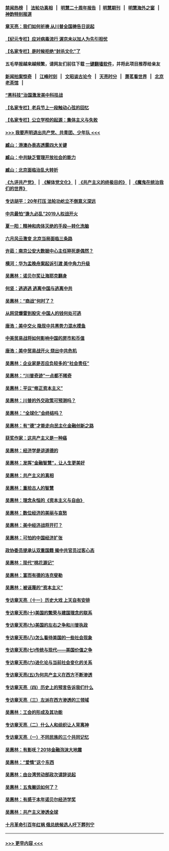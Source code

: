 #### [禁闻热榜](热点新闻.md?=0)  &nbsp;&nbsp;|&nbsp;&nbsp; [法轮功真相](https://github.com/gfw-breaker/truth/blob/master/README.md?=0) &nbsp;&nbsp;|&nbsp;&nbsp; [明慧二十周年报告](https://github.com/gfw-breaker/mh-reports/blob/master/README.md?=0) &nbsp;&nbsp;|&nbsp;&nbsp;[明慧期刊](https://github.com/gfw-breaker/mh-qikan) &nbsp;&nbsp;|&nbsp;&nbsp; [明慧海外之窗](https://github.com/gfw-breaker/mh-news/blob/master/README.md?=0) &nbsp;&nbsp;|&nbsp;&nbsp; [神韵特别报道](https://github.com/gfw-breaker/mh-news/blob/master/shenyun.md?=0)
#### [章天亮：我们如何祈祷 从川普全国祷告日说起](../pages/nsc423/n11944627.md?t=03181432) 
#### [【纪元专栏】应对病毒流行 渥京未以加人为先引担忧](../pages/nsc423/n11875714.md?t=03181432) 
#### [【名家专栏】是时候拒绝“封杀文化”了](../pages/nsc423/n11814093.md?t=03181432) 
#### 五毛举报越来越频繁，请网友们前往下载 [一键翻墙软件](https://github.com/gfw-breaker/ssr-accounts)，并将此项目推荐给亲友
#### [新闻拍案惊奇](https://github.com/gfw-breaker/banned-news/blob/master/pages/link4.md) &nbsp;&nbsp;|&nbsp;&nbsp; [江峰时刻](https://github.com/gfw-breaker/banned-news/blob/master/pages/link4.md) &nbsp;&nbsp;|&nbsp;&nbsp; [文昭谈古论今](https://github.com/gfw-breaker/banned-news/blob/master/pages/link4.md) &nbsp;&nbsp;|&nbsp;&nbsp; [天亮时分](https://github.com/gfw-breaker/banned-news/blob/master/pages/link4.md) &nbsp;&nbsp;|&nbsp;&nbsp; [萧茗看世界](https://github.com/gfw-breaker/banned-news/blob/master/pages/link4.md) &nbsp;&nbsp;|&nbsp;&nbsp; [北京老茶馆](https://github.com/gfw-breaker/banned-news/blob/master/pages/link4.md) &nbsp;&nbsp;|&nbsp;&nbsp; 
#### [“黑科技”治国激发美中科技战](../pages/nsc423/n11638056.md?t=03181432) 
#### [【名家专栏】老兵节上一段触动心弦的回忆](../pages/nsc423/n11646016.md?t=03181432) 
#### [【名家专栏】公立学校的起源：集体主义与失败](../pages/nsc423/n11601833.md?t=03181432) 
#### [>>> 我要声明退出共产党、共青团、少年队 <<<](https://github.com/begood0513/goodnews/blob/master/quit/letter.md) 
#### [臧山：港澳办表态透露四大关键](../pages/nsc423/n11421628.md?t=03181432) 
#### [臧山：中共缺乏管理开放社会的能力](../pages/nsc423/n11407457.md?t=03181432) 
#### [臧山：北京面临治乱大转折](../pages/nsc423/n11406895.md?t=03181432) 
#### [《九评共产党》](https://github.com/begood0513/9ping.md/blob/master/README.md) &nbsp;|&nbsp; [《解体党文化》](../../../../jtdwh.md/blob/master/README.md)  &nbsp;|&nbsp; [《共产主义的终极目的》](../../../../gczydzjmd.md/blob/master/README.md) &nbsp;|&nbsp; [《魔鬼在统治我们的世界》](../../../../mgztzwmdsj.md/blob/master/README.md) 
#### [专访胡平：20年打压 法轮功屹立不倒意义深远](../pages/nsc423/n11398800.md?t=03181432) 
#### [中共最怕“逢九必乱”2019人权战开火](../pages/nsc423/n11385248.md?t=03181432) 
#### [夏一阳：精神和肉体灭绝的手段—转化洗脑](../pages/nsc423/n11368250.md?t=03181432) 
#### [六月风云激变 北京当局面临三条路](../pages/nsc423/n11313668.md?t=03181432) 
#### [许茹：南京公安大数据中心主任猝死是偶然？](../pages/nsc423/n11064744.md?t=03181432) 
#### [横河：华为孟晚舟案起诉引渡 美中角力升级](../pages/nsc423/n11027230.md?t=03181432) 
#### [吴惠林：诺贝尔奖让海耶克翻身](../pages/nsc423/n10890049.md?t=03181432) 
#### [何坚：逃逃逃 逃离中国与逃离中共](../pages/nsc423/n10592891.md?t=03181432) 
#### [吴惠林：“商战”何时了？](../pages/nsc423/n10573558.md?t=03181432) 
#### [从网贷爆雷到股灾 中国人的钱何处可逃](../pages/nsc423/n10572800.md?t=03181432) 
#### [唐浩：美中交火 隐现中共黑势力混水摸鱼](../pages/nsc423/n10544040.md?t=03181432) 
#### [中美贸易战将如何影响中国的房市和币值](../pages/nsc423/n10543697.md?t=03181432) 
#### [唐浩：美中贸易战开火 烧出中共危机](../pages/nsc423/n10540126.md?t=03181432) 
#### [吴惠林：企业家是否应负较多的“社会责任”](../pages/nsc423/n10535022.md?t=03181432) 
#### [吴惠林：“川普奇迹”一点都不稀奇](../pages/nsc423/n10512808.md?t=03181432) 
#### [吴惠林：平议“修正资本主义”](../pages/nsc423/n10495724.md?t=03181432) 
#### [吴惠林：川普的外交政策可预测吗？](../pages/nsc423/n10462387.md?t=03181432) 
#### [吴惠林：“全球化”会终结吗？](../pages/nsc423/n10452838.md?t=03181432) 
#### [吴惠林：有“德”才能走向民主化金融创新之路](../pages/nsc423/n10432292.md?t=03181432) 
#### [获奖作家：这共产主义是一种癌](../pages/nsc423/n10431541.md?t=03181432) 
#### [吴惠林：经济学是讲道德的](../pages/nsc423/n10398014.md?t=03181432) 
#### [吴惠林：发挥“金融智慧”，让人生更美好](../pages/nsc423/n10375019.md?t=03181432) 
#### [吴惠林：共产主义的真相](../pages/nsc423/n10351394.md?t=03181432) 
#### [吴惠林：重拾古人的智慧](../pages/nsc423/n10337691.md?t=03181432) 
#### [吴惠林：理念永恒的《资本主义与自由》](../pages/nsc423/n10316274.md?t=03181432) 
#### [吴惠林：数位经济的美丽与哀愁](../pages/nsc423/n10292946.md?t=03181432) 
#### [吴惠林：美中经济战将开打？](../pages/nsc423/n10258825.md?t=03181432) 
#### [吴惠林：可怕的中国经济扩张](../pages/nsc423/n10219147.md?t=03181432) 
#### [政协委员提承认双重国籍 揭中共官员过客心态](../pages/nsc423/n10208809.md?t=03181432) 
#### [吴惠林：现代“桃花源记”](../pages/nsc423/n10185234.md?t=03181432) 
#### [吴惠林：富而有德的洛克斐勒](../pages/nsc423/n10142264.md?t=03181432) 
#### [吴惠林：被诬蔑的“资本主义”](../pages/nsc423/n10124816.md?t=03181432) 
#### [专访章天亮（十一）历史大戏 上天自有安排](../pages/nsc423/n10094905.md?t=03181432) 
#### [专访章天亮(十)美国的繁荣与建国理念的联系](../pages/nsc423/n10094899.md?t=03181432) 
#### [专访章天亮(九)美国的左右之争和川普执政](../pages/nsc423/n10094889.md?t=03181432) 
#### [专访章天亮(八)怎么看待美国的一些社会现象](../pages/nsc423/n10094857.md?t=03181432) 
#### [专访章天亮(七)传统与现代——美国价值之争](../pages/nsc423/n10093140.md?t=03181432) 
#### [专访章天亮(六)进化论与当前社会变化的关系](../pages/nsc423/n10092036.md?t=03181432) 
#### [专访章天亮(五)为何共产主义在西方不断渗透](../pages/nsc423/n10083620.md?t=03181432) 
#### [专访章天亮（四）历史上的预言告诉我们什么](../pages/nsc423/n10083606.md?t=03181432) 
#### [专访章天亮（三）左派在西方渗透的三领域](../pages/nsc423/n10081115.md?t=03181432) 
#### [吴惠林：工会的形成及其功能](../pages/nsc423/n10080633.md?t=03181432) 
#### [专访章天亮（二）什么人和组织让人背离神](../pages/nsc423/n10076637.md?t=03181432) 
#### [专访章天亮（一）不同民族的三个共同记忆](../pages/nsc423/n10074188.md?t=03181432) 
#### [吴惠林：有影呒？2018金融泡沫大地震](../pages/nsc423/n10040534.md?t=03181432) 
#### [吴惠林：“爱情”这个东西](../pages/nsc423/n10019423.md?t=03181432) 
#### [吴惠林：由台湾劳动部政次请辞说起](../pages/nsc423/n9979679.md?t=03181432) 
#### [吴惠林：五鬼搬运如何了？](../pages/nsc423/n9925338.md?t=03181432) 
#### [吴惠林：有感于本年诺贝尔经济学奖](../pages/nsc423/n9871883.md?t=03181432) 
#### [吴惠林：共产主义渗透全球](../pages/nsc423/n9812748.md?t=03181432) 
#### [十月革命引百年红祸 俄总统候选人吁下葬列宁](../pages/nsc423/n9810182.md?t=03181432) 

----
#### [ >>> 更早内容 <<< ](../indexes/nsc423-earlier.md)
